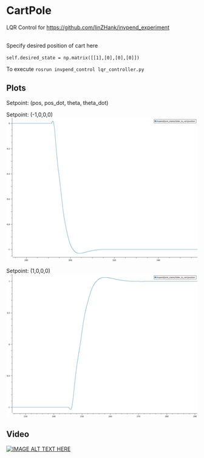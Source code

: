 # CartPole
LQR Control for https://github.com/linZHank/invpend_experiment

<br>
Specify desired position of cart here <br>

`self.desired_state = np.matrix([[1],[0],[0],[0]])`

To execute `rosrun invpend_control lqr_controller.py`

## Plots
Setpoint: (pos, pos_dot, theta, theta_dot)

Setpoint: (-1,0,0,0)
![alt txt](plots/plot1.png "Plot 1")

Setpoint: (1,0,0,0)
![alt txt](plots/plot2.png "Plot 2")

## Video
[![IMAGE ALT TEXT HERE](https://img.youtube.com/vi/8Yjk9IjhK5w/0.jpg)](https://youtu.be/8Yjk9IjhK5w)
